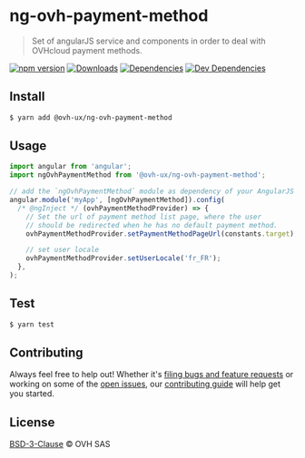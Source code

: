 # ng-ovh-payment-method

> Set of angularJS service and components in order to deal with OVHcloud payment methods.

[![npm version](https://badgen.net/npm/v/@ovh-ux/ng-ovh-payment-method)](https://www.npmjs.com/package/@ovh-ux/ng-ovh-payment-method) [![Downloads](https://badgen.net/npm/dt/@ovh-ux/ng-ovh-payment-method)](https://npmjs.com/package/@ovh-ux/ng-ovh-payment-method) [![Dependencies](https://badgen.net/david/dep/ovh/manager/packages/components/ng-ovh-payment-method)](https://npmjs.com/package/@ovh-ux/ng-ovh-payment-method?activeTab=dependencies) [![Dev Dependencies](https://badgen.net/david/dev/ovh/manager/packages/components/ng-ovh-payment-method)](https://npmjs.com/package/@ovh-ux/ng-ovh-payment-method?activeTab=dependencies)

## Install

```sh
$ yarn add @ovh-ux/ng-ovh-payment-method
```

## Usage

```js
import angular from 'angular';
import ngOvhPaymentMethod from '@ovh-ux/ng-ovh-payment-method';

// add the `ngOvhPaymentMethod` module as dependency of your AngularJS project.
angular.module('myApp', [ngOvhPaymentMethod]).config(
  /* @ngInject */ (ovhPaymentMethodProvider) => {
    // Set the url of payment method list page, where the user
    // should be redirected when he has no default payment method.
    ovhPaymentMethodProvider.setPaymentMethodPageUrl(constants.target);

    // set user locale
    ovhPaymentMethodProvider.setUserLocale('fr_FR');
  },
);
```

## Test

```sh
$ yarn test
```

## Contributing

Always feel free to help out! Whether it's [filing bugs and feature requests](https://github.com/ovh/manager/issues/new) or working on some of the [open issues](https://github.com/ovh/manager/issues), our [contributing guide](https://github.com/ovh/manager/blob/master/CONTRIBUTING.md) will help get you started.

## License

[BSD-3-Clause](LICENSE) © OVH SAS
